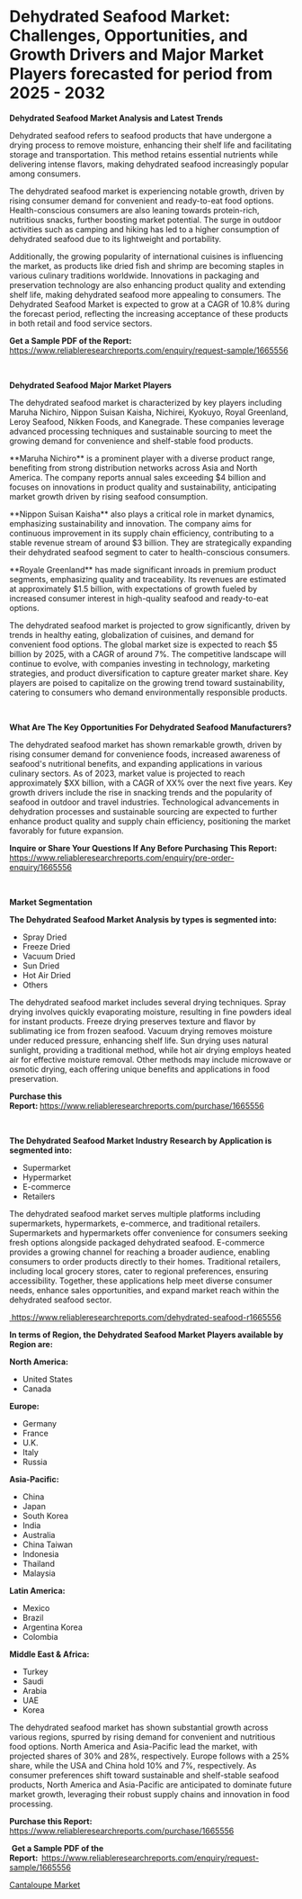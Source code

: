 <p><h1>Dehydrated Seafood Market: Challenges, Opportunities, and Growth Drivers and Major Market Players forecasted for period from 2025 - 2032</h1></p><p><strong>Dehydrated Seafood Market Analysis and Latest Trends</strong></p>
<p><p>Dehydrated seafood refers to seafood products that have undergone a drying process to remove moisture, enhancing their shelf life and facilitating storage and transportation. This method retains essential nutrients while delivering intense flavors, making dehydrated seafood increasingly popular among consumers. </p><p>The dehydrated seafood market is experiencing notable growth, driven by rising consumer demand for convenient and ready-to-eat food options. Health-conscious consumers are also leaning towards protein-rich, nutritious snacks, further boosting market potential. The surge in outdoor activities such as camping and hiking has led to a higher consumption of dehydrated seafood due to its lightweight and portability.</p><p>Additionally, the growing popularity of international cuisines is influencing the market, as products like dried fish and shrimp are becoming staples in various culinary traditions worldwide. Innovations in packaging and preservation technology are also enhancing product quality and extending shelf life, making dehydrated seafood more appealing to consumers. The Dehydrated Seafood Market is expected to grow at a CAGR of 10.8% during the forecast period, reflecting the increasing acceptance of these products in both retail and food service sectors.</p></p>
<p><strong>Get a Sample PDF of the Report:&nbsp;</strong> <a href="https://www.reliableresearchreports.com/enquiry/request-sample/1665556?utm_campaign=2957&utm_medium=2&utm_source=Github&utm_content=ia&utm_term=07042025&utm_id=dehydrated-seafood">https://www.reliableresearchreports.com/enquiry/request-sample/1665556</a></p>
<p>&nbsp;</p>
<p><strong>Dehydrated Seafood Major Market Players</strong></p>
<p><p>The dehydrated seafood market is characterized by key players including Maruha Nichiro, Nippon Suisan Kaisha, Nichirei, Kyokuyo, Royal Greenland, Leroy Seafood, Nikken Foods, and Kanegrade. These companies leverage advanced processing techniques and sustainable sourcing to meet the growing demand for convenience and shelf-stable food products.</p><p>**Maruha Nichiro** is a prominent player with a diverse product range, benefiting from strong distribution networks across Asia and North America. The company reports annual sales exceeding $4 billion and focuses on innovations in product quality and sustainability, anticipating market growth driven by rising seafood consumption.</p><p>**Nippon Suisan Kaisha** also plays a critical role in market dynamics, emphasizing sustainability and innovation. The company aims for continuous improvement in its supply chain efficiency, contributing to a stable revenue stream of around $3 billion. They are strategically expanding their dehydrated seafood segment to cater to health-conscious consumers.</p><p>**Royale Greenland** has made significant inroads in premium product segments, emphasizing quality and traceability. Its revenues are estimated at approximately $1.5 billion, with expectations of growth fueled by increased consumer interest in high-quality seafood and ready-to-eat options.</p><p>The dehydrated seafood market is projected to grow significantly, driven by trends in healthy eating, globalization of cuisines, and demand for convenient food options. The global market size is expected to reach $5 billion by 2025, with a CAGR of around 7%. The competitive landscape will continue to evolve, with companies investing in technology, marketing strategies, and product diversification to capture greater market share. Key players are poised to capitalize on the growing trend toward sustainability, catering to consumers who demand environmentally responsible products.</p></p>
<p>&nbsp;</p>
<p><strong>What Are The Key Opportunities For Dehydrated Seafood Manufacturers?</strong></p>
<p><p>The dehydrated seafood market has shown remarkable growth, driven by rising consumer demand for convenience foods, increased awareness of seafood's nutritional benefits, and expanding applications in various culinary sectors. As of 2023, market value is projected to reach approximately $XX billion, with a CAGR of XX% over the next five years. Key growth drivers include the rise in snacking trends and the popularity of seafood in outdoor and travel industries. Technological advancements in dehydration processes and sustainable sourcing are expected to further enhance product quality and supply chain efficiency, positioning the market favorably for future expansion.</p></p>
<p><strong>Inquire or Share Your Questions If Any Before Purchasing This Report:</strong> <a href="https://www.reliableresearchreports.com/enquiry/pre-order-enquiry/1665556?utm_campaign=2957&utm_medium=2&utm_source=Github&utm_content=ia&utm_term=07042025&utm_id=dehydrated-seafood">https://www.reliableresearchreports.com/enquiry/pre-order-enquiry/1665556</a></p>
<p>&nbsp;</p>
<p><strong>Market Segmentation</strong></p>
<p><strong>The Dehydrated Seafood Market Analysis by types is segmented into:</strong></p>
<p><ul><li>Spray Dried</li><li>Freeze Dried</li><li>Vacuum Dried</li><li>Sun Dried</li><li>Hot Air Dried</li><li>Others</li></ul></p>
<p><p>The dehydrated seafood market includes several drying techniques. Spray drying involves quickly evaporating moisture, resulting in fine powders ideal for instant products. Freeze drying preserves texture and flavor by sublimating ice from frozen seafood. Vacuum drying removes moisture under reduced pressure, enhancing shelf life. Sun drying uses natural sunlight, providing a traditional method, while hot air drying employs heated air for effective moisture removal. Other methods may include microwave or osmotic drying, each offering unique benefits and applications in food preservation.</p></p>
<p><strong>Purchase this Report:&nbsp;</strong><a href="https://www.reliableresearchreports.com/purchase/1665556?utm_campaign=2957&utm_medium=2&utm_source=Github&utm_content=ia&utm_term=07042025&utm_id=dehydrated-seafood">https://www.reliableresearchreports.com/purchase/1665556</a></p>
<p>&nbsp;</p>
<p><strong>The Dehydrated Seafood Market Industry Research by Application is segmented into:</strong></p>
<p><ul><li>Supermarket</li><li>Hypermarket</li><li>E-commerce</li><li>Retailers</li></ul></p>
<p><p>The dehydrated seafood market serves multiple platforms including supermarkets, hypermarkets, e-commerce, and traditional retailers. Supermarkets and hypermarkets offer convenience for consumers seeking fresh options alongside packaged dehydrated seafood. E-commerce provides a growing channel for reaching a broader audience, enabling consumers to order products directly to their homes. Traditional retailers, including local grocery stores, cater to regional preferences, ensuring accessibility. Together, these applications help meet diverse consumer needs, enhance sales opportunities, and expand market reach within the dehydrated seafood sector.</p></p>
<p><a href="https://www.reliableresearchreports.com/dehydrated-seafood-r1665556?utm_campaign=2957&utm_medium=2&utm_source=Github&utm_content=ia&utm_term=07042025&utm_id=dehydrated-seafood">&nbsp;https://www.reliableresearchreports.com/dehydrated-seafood-r1665556</a></p>
<p><strong>In terms of Region, the Dehydrated Seafood Market Players available by Region are:</strong></p>
<p>
    <p> <strong> North America: </strong>
        <ul>
            <li>United States</li>
            <li>Canada</li>
        </ul>
        </p> 
    <p> <strong> Europe: </strong>
        <ul>
            <li>Germany</li>
            <li>France</li>
            <li>U.K.</li>
            <li>Italy</li>
            <li>Russia</li>
        </ul>
        </p> 
    <p> <strong> Asia-Pacific: </strong>
        <ul>
            <li>China</li>
            <li>Japan</li>
            <li>South Korea</li>
            <li>India</li>
            <li>Australia</li>
            <li>China Taiwan</li>
            <li>Indonesia</li>
            <li>Thailand</li>
            <li>Malaysia</li>
        </ul>
        </p> 
    <p> <strong> Latin America: </strong>
        <ul>
            <li>Mexico</li>
            <li>Brazil</li>
            <li>Argentina Korea</li>
            <li>Colombia</li>
        </ul>
        </p> 
    <p> <strong> Middle East & Africa: </strong>
        <ul>
            <li>Turkey</li>
            <li>Saudi</li>
            <li>Arabia</li>
            <li>UAE</li>
            <li>Korea</li>
        </ul>
    </p>
    </p>
<p><p>The dehydrated seafood market has shown substantial growth across various regions, spurred by rising demand for convenient and nutritious food options. North America and Asia-Pacific lead the market, with projected shares of 30% and 28%, respectively. Europe follows with a 25% share, while the USA and China hold 10% and 7%, respectively. As consumer preferences shift toward sustainable and shelf-stable seafood products, North America and Asia-Pacific are anticipated to dominate future market growth, leveraging their robust supply chains and innovation in food processing.</p></p>
<p><strong>Purchase this Report: </strong><a href="https://www.reliableresearchreports.com/purchase/1665556?utm_campaign=2957&utm_medium=2&utm_source=Github&utm_content=ia&utm_term=07042025&utm_id=dehydrated-seafood">https://www.reliableresearchreports.com/purchase/1665556</a></p>
<p>&nbsp;<strong>Get a Sample PDF of the Report:&nbsp;&nbsp;</strong><a href="https://www.reliableresearchreports.com/enquiry/request-sample/1665556?utm_campaign=2957&utm_medium=2&utm_source=Github&utm_content=ia&utm_term=07042025&utm_id=dehydrated-seafood">https://www.reliableresearchreports.com/enquiry/request-sample/1665556</a></p>
<p><strong></strong></p>
<p><p><a href="https://github.com/briandahm87/Market-Research-Report-List-1/blob/main/cantaloupe-market.md?utm_campaign=2957&utm_medium=2&utm_source=Github&utm_content=ia&utm_term=07042025&utm_id=dehydrated-seafood">Cantaloupe Market</a></p></p>